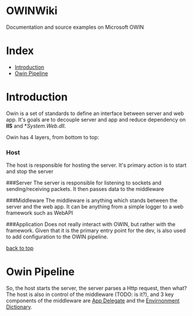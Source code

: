 # OWINWiki
Documentation and source examples on Microsoft OWIN

# Index

* [Introduction](#introduction)
* [Owin Pipeline](#owin-pipeline)

# Introduction

Owin is a set of standards to define an interface between server and web app. It's goals are to decouple server and app and reduce dependency on **IIS** and **System.Web.dll*.

Owin has 4 layers, from bottom to top:

### Host
The host is responsible for hosting the server. It's primary action is to start and stop the server

###Server
The server is responsible for listening to sockets and sending/receiving packets. It then passes data to the middleware

###Middleware
The middleware is anything which stands between the server and the web app. It can be anything from a simple logger to a web framework such as WebAPI

###Application
Does not really interact with OWIN, but rather with the framework. Given that it is the primary entry point for the dev, is also used to add configuration to the OWIN pipeline.

[back to top](#owinwiki)

# Owin Pipeline

So, the host starts the server, the server parses a Http request, then what?
The host is also in control of the middleware (TODO: is it?), and 3 key components of the middleware are [App Delegate](#app-delegate) and the [Envirnonment Dictionary](#envirnonment-dictionary).






































